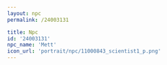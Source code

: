 ```yaml
---
layout: npc
permalink: /24003131

title: Npc
id: '24003131'
npc_name: 'Mett'
icon_url: 'portrait/npc/11000843_scientist1_p.png'
---
```

